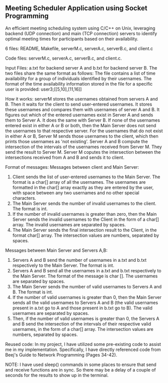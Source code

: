 ## Meeting Scheduler Application using Socket Programming

An efficient meeting scheduling system using C/C++ on Unix, leveraging 
backend (UDP connection) and main (TCP connection) servers to identify 
optimal meeting times for participants based on their availability. 

6 files: README, Makefile, serverM.c, serverA.c, serverB.c, and client.c
   
Code files: serverM.c, serverA.c, serverB.c, and client.c.

Input Files:
a.txt for backend server A and b.txt for backend server B. 
The two files share the same format as follows:
   The file contains a list of time availability for a group of individuals identified by their
   usernames. The format of the time availability information stored in the file for a specific
   user is provided:
   user3;[[5,10],[11,16]]


How it works:
serverM stores the usernames obtained from servers A and B. Then it
waits for the client to send user-entered usernames. It stores these
usernames and compares them with usernames of server A and B. It figures
out which of the entered usernames exist in Server A and sends them to
Server A. It does the same with Server B. If none of the usernames entered
exist in either A or B or both, then the Main Server does not send the
usernames to that respective server. For the usernames that do not exist 
in either A or B, Server M sends those usernames to the client, which
then prints those usernames as 'not existing'. Server A and B compute the 
intersection of the intervals of the usernames received from Server M. 
They send the result to Server M. Server M coputes the intersection 
between the intersections received from A and B and sends it to client.
   
   
Format of messages:
   Messages between client and Main Server: 
   1. Client sends the list of user-entered usernames to the Main Server. 
      The format is a char[] array of all the usernames. The usernames are 
      formatted in the char[] array exactly as they are entered by the user, 
      with space between any two usernames and no other special characters.
   2. The Main Server sends the number of invalid usernames to the client. 
      The format is int.
   3. If the number of invalid usernames is greater than zero, then the 
      Main Server sends the invalid usernames to the Client in the form of a 
      char[] array. The invalid usernames are separated by spaces.
   4. The Main Server sends the final intersection result to the Client, 
      in the format char[] array. The intersection values are numbers, 
      separated by spaces.

   Messages between Main Server and Servers A,B:
   1. Servers A and B send the number of usernames in a.txt and b.txt 
      respectively to the Main Server. The format is int.
   2. Servers A and B send all the usernames in a.txt and b.txt 
      respectively to the Main Server. The format of the message is char []. 
      The usernames are separated by spaces.
   3. The Main Server sends the number of valid usernames to Servers 
      A and B. The format is int.
   4. If the number of valid usernames is greater than 0, then the Main
      Server sends all the valid usernames to Servers A and B (the valid 
      usernames present in a.txt go to A and those present in b.txt go to B). 
      The valid usernames are separated by spaces.
   5. Then, if the number of valid usernames is greater than 0, 
      the Servers A and B send the intersection of the intervals of their 
      respective valid usernames, in the form of a char[] array. The 
      intersection values are numbers, separated by spaces.


Reused code: 
  In my project, I have utilized some pre-existing code to assist me in my
  implementation. Specifically, I have directly referenced code from 
  Beej's Guide to Network Programming (Pages 34-42).

NOTE: I have used sleep() commands in some places to ensure that 
      send and receive functions are in sync. So there may be a delay of
      a couple of seconds for the results to show up in the terminal. 
